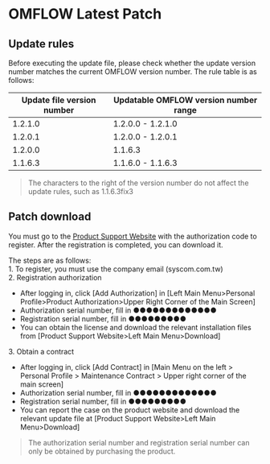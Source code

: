 
# OMFLOW Latest Patch


## Update rules

Before executing the update file, please check whether the update version number matches the current OMFLOW version number. The rule table is as follows:

| Update file version number | Updatable OMFLOW version number range |
| -------------------- | ------------------------------- |
| 1.2.1.0 | 1.2.0.0 - 1.2.1.0 |
| 1.2.0.1 | 1.2.0.0 - 1.2.0.1 |
| 1.2.0.0 | 1.1.6.3 |
| 1.1.6.3 | 1.1.6.0 - 1.1.6.3 |

> The characters to the right of the version number do not affect the update rules, such as 1.1.6.3fix3

## Patch download

You must go to the [Product Support Website](https://support.syscom.com.tw/) with the authorization code to register. After the registration is completed, you can download it.

The steps are as follows:  
1\. To register, you must use the company email (syscom.com.tw)  
2\. Registration authorization  

* After logging in, click [Add Authorization] in [Left Main Menu>Personal Profile>Product Authorization>Upper Right Corner of the Main Screen]
* Authorization serial number, fill in ●●●●●●●●●●●●●
* Registration serial number, fill in ●●●●●●●●●
* You can obtain the license and download the relevant installation files from [Product Support Website>Left Main Menu>Download]

3\. Obtain a contract

* After logging in, click [Add Contract] in [Main Menu on the left > Personal Profile > Maintenance Contract > Upper right corner of the main screen]
* Authorization serial number, fill in ●●●●●●●●●●●●●
* Registration serial number, fill in ●●●●●●●●●
* You can report the case on the product website and download the relevant update file at [Product Support Website>Left Main Menu>Download]

> The authorization serial number and registration serial number can only be obtained by purchasing the product.
